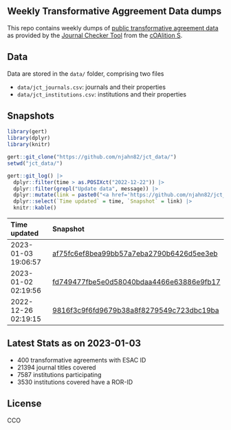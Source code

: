 ## Weekly Transformative Aggreement Data dumps

This repo contains weekly dumps of [public transformative agreement data](https://journalcheckertool.org/transformative-agreements/) as provided by the [Journal Checker Tool](https://journalcheckertool.org/) from the [cOAlition S](https://www.coalition-s.org/). 

## Data

Data are stored in the `data/` folder, comprising two files

- `data/jct_journals.csv`: journals and their properties
- `data/jct_institutions.csv`: institutions and their properties

## Snapshots


```r
library(gert)
library(dplyr)
library(knitr)

gert::git_clone("https://github.com/njahn82/jct_data/")
setwd("jct_data/")

gert::git_log() |>
  dplyr::filter(time > as.POSIXct("2022-12-22")) |>
  dplyr::filter(grepl("Update data", message)) |>
  dplyr::mutate(link = paste0("<a href='https://github.com/njahn82/jct_data/tree/", commit, "/data'>",commit, "</a>")) |>
  dplyr::select(`Time updated` = time, `Snapshot` = link) |>
  knitr::kable()
```



|Time updated        |Snapshot                                                                                                                                      |
|:-------------------|:---------------------------------------------------------------------------------------------------------------------------------------------|
|2023-01-03 19:06:57 |<a href='https://github.com/njahn82/jct_data/tree/af75fc6ef8bea99bb57a7eba2790b6426d5ee3eb/data'>af75fc6ef8bea99bb57a7eba2790b6426d5ee3eb</a> |
|2023-01-02 02:19:56 |<a href='https://github.com/njahn82/jct_data/tree/fd749477fbe5e0d58040bdaa4466e63886e9fb17/data'>fd749477fbe5e0d58040bdaa4466e63886e9fb17</a> |
|2022-12-26 02:19:15 |<a href='https://github.com/njahn82/jct_data/tree/9816f3c9f6fd9679b38a8f8279549c723dbc19ba/data'>9816f3c9f6fd9679b38a8f8279549c723dbc19ba</a> |

## Latest Stats as on 2023-01-03



- 400 transformative agreements with ESAC ID
- 21394 journal titles covered
- 7587 institutions participating 
- 3530 institutions covered have a ROR-ID

## License

CCO
